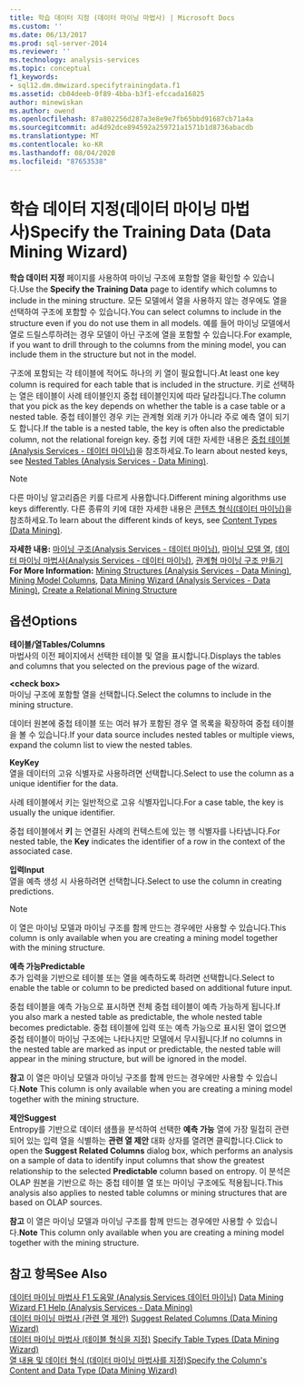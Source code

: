 ```yaml
---
title: 학습 데이터 지정 (데이터 마이닝 마법사) | Microsoft Docs
ms.custom: ''
ms.date: 06/13/2017
ms.prod: sql-server-2014
ms.reviewer: ''
ms.technology: analysis-services
ms.topic: conceptual
f1_keywords:
- sql12.dm.dmwizard.specifytrainingdata.f1
ms.assetid: cb04deeb-0f89-4bba-b3f1-efccada16825
author: minewiskan
ms.author: owend
ms.openlocfilehash: 87a802256d287a3e8e9e7fb65bbd91687cb71a4a
ms.sourcegitcommit: ad4d92dce894592a259721a1571b1d8736abacdb
ms.translationtype: MT
ms.contentlocale: ko-KR
ms.lasthandoff: 08/04/2020
ms.locfileid: "87653538"
---
```

# <a name="specify-the-training-data-data-mining-wizard"></a><span data-ttu-id="7a11a-102">학습 데이터 지정(데이터 마이닝 마법사)</span><span class="sxs-lookup"><span data-stu-id="7a11a-102">Specify the Training Data (Data Mining Wizard)</span></span>
  <span data-ttu-id="7a11a-103">**학습 데이터 지정** 페이지를 사용하여 마이닝 구조에 포함할 열을 확인할 수 있습니다.</span><span class="sxs-lookup"><span data-stu-id="7a11a-103">Use the **Specify the Training Data** page to identify which columns to include in the mining structure.</span></span> <span data-ttu-id="7a11a-104">모든 모델에서 열을 사용하지 않는 경우에도 열을 선택하여 구조에 포함할 수 있습니다.</span><span class="sxs-lookup"><span data-stu-id="7a11a-104">You can select columns to include in the structure even if you do not use them in all models.</span></span> <span data-ttu-id="7a11a-105">예를 들어 마이닝 모델에서 열로 드릴스루하려는 경우 모델이 아닌 구조에 열을 포함할 수 있습니다.</span><span class="sxs-lookup"><span data-stu-id="7a11a-105">For example, if you want to drill through to the columns from the mining model, you can include them in the structure but not in the model.</span></span>  
  
 <span data-ttu-id="7a11a-106">구조에 포함되는 각 테이블에 적어도 하나의 키 열이 필요합니다.</span><span class="sxs-lookup"><span data-stu-id="7a11a-106">At least one key column is required for each table that is included in the structure.</span></span> <span data-ttu-id="7a11a-107">키로 선택하는 열은 테이블이 사례 테이블인지 중첩 테이블인지에 따라 달라집니다.</span><span class="sxs-lookup"><span data-stu-id="7a11a-107">The column that you pick as the key depends on whether the table is a case table or a nested table.</span></span> <span data-ttu-id="7a11a-108">중첩 테이블인 경우 키는 관계형 외래 키가 아니라 주로 예측 열이 되기도 합니다.</span><span class="sxs-lookup"><span data-stu-id="7a11a-108">If the table is a nested table, the key is often also the predictable column, not the relational foreign key.</span></span> <span data-ttu-id="7a11a-109">중첩 키에 대한 자세한 내용은 [중첩 테이블&#40;Analysis Services - 데이터 마이닝&#41;](data-mining/nested-tables-analysis-services-data-mining.md)을 참조하세요.</span><span class="sxs-lookup"><span data-stu-id="7a11a-109">To learn about nested keys, see [Nested Tables &#40;Analysis Services - Data Mining&#41;](data-mining/nested-tables-analysis-services-data-mining.md).</span></span>  
  
> [!NOTE]  
>  <span data-ttu-id="7a11a-110">다른 마이닝 알고리즘은 키를 다르게 사용합니다.</span><span class="sxs-lookup"><span data-stu-id="7a11a-110">Different mining algorithms use keys differently.</span></span> <span data-ttu-id="7a11a-111">다른 종류의 키에 대한 자세한 내용은 [콘텐츠 형식&#40;데이터 마이닝&#41;](data-mining/content-types-data-mining.md)을 참조하세요.</span><span class="sxs-lookup"><span data-stu-id="7a11a-111">To learn about the different kinds of keys, see [Content Types &#40;Data Mining&#41;](data-mining/content-types-data-mining.md).</span></span>  
  
 <span data-ttu-id="7a11a-112">**자세한 내용:** [마이닝 구조&#40;Analysis Services - 데이터 마이닝&#41;](data-mining/mining-structures-analysis-services-data-mining.md), [마이닝 모델 열](data-mining/mining-model-columns.md), [데이터 마이닝 마법사&#40;Analysis Services - 데이터 마이닝&#41;](data-mining/data-mining-wizard-analysis-services-data-mining.md), [관계형 마이닝 구조 만들기](data-mining/create-a-relational-mining-structure.md)</span><span class="sxs-lookup"><span data-stu-id="7a11a-112">**For More Information:** [Mining Structures &#40;Analysis Services - Data Mining&#41;](data-mining/mining-structures-analysis-services-data-mining.md), [Mining Model Columns](data-mining/mining-model-columns.md), [Data Mining Wizard &#40;Analysis Services - Data Mining&#41;](data-mining/data-mining-wizard-analysis-services-data-mining.md), [Create a Relational Mining Structure](data-mining/create-a-relational-mining-structure.md)</span></span>  
  
## <a name="options"></a><span data-ttu-id="7a11a-113">옵션</span><span class="sxs-lookup"><span data-stu-id="7a11a-113">Options</span></span>  
 <span data-ttu-id="7a11a-114">**테이블/열**</span><span class="sxs-lookup"><span data-stu-id="7a11a-114">**Tables/Columns**</span></span>  
 <span data-ttu-id="7a11a-115">마법사의 이전 페이지에서 선택한 테이블 및 열을 표시합니다.</span><span class="sxs-lookup"><span data-stu-id="7a11a-115">Displays the tables and columns that you selected on the previous page of the wizard.</span></span>  
  
 **\<check box>**  
 <span data-ttu-id="7a11a-116">마이닝 구조에 포함할 열을 선택합니다.</span><span class="sxs-lookup"><span data-stu-id="7a11a-116">Select the columns to include in the mining structure.</span></span>  
  
 <span data-ttu-id="7a11a-117">데이터 원본에 중첩 테이블 또는 여러 뷰가 포함된 경우 열 목록을 확장하여 중첩 테이블을 볼 수 있습니다.</span><span class="sxs-lookup"><span data-stu-id="7a11a-117">If your data source includes nested tables or multiple views, expand the column list to view the nested tables.</span></span>  
  
 <span data-ttu-id="7a11a-118">**Key**</span><span class="sxs-lookup"><span data-stu-id="7a11a-118">**Key**</span></span>  
 <span data-ttu-id="7a11a-119">열을 데이터의 고유 식별자로 사용하려면 선택합니다.</span><span class="sxs-lookup"><span data-stu-id="7a11a-119">Select to use the column as a unique identifier for the data.</span></span>  
  
 <span data-ttu-id="7a11a-120">사례 테이블에서 키는 일반적으로 고유 식별자입니다.</span><span class="sxs-lookup"><span data-stu-id="7a11a-120">For a case table, the key is usually the unique identifier.</span></span>  
  
 <span data-ttu-id="7a11a-121">중첩 테이블에서 **키** 는 연결된 사례의 컨텍스트에 있는 행 식별자를 나타냅니다.</span><span class="sxs-lookup"><span data-stu-id="7a11a-121">For nested table, the **Key** indicates the identifier of a row in the context of the associated case.</span></span>  
  
 <span data-ttu-id="7a11a-122">**입력**</span><span class="sxs-lookup"><span data-stu-id="7a11a-122">**Input**</span></span>  
 <span data-ttu-id="7a11a-123">열을 예측 생성 시 사용하려면 선택합니다.</span><span class="sxs-lookup"><span data-stu-id="7a11a-123">Select to use the column in creating predictions.</span></span>  
  
> [!NOTE]  
>  <span data-ttu-id="7a11a-124">이 열은 마이닝 모델과 마이닝 구조를 함께 만드는 경우에만 사용할 수 있습니다.</span><span class="sxs-lookup"><span data-stu-id="7a11a-124">This column is only available when you are creating a mining model together with the mining structure.</span></span>  
  
 <span data-ttu-id="7a11a-125">**예측 가능**</span><span class="sxs-lookup"><span data-stu-id="7a11a-125">**Predictable**</span></span>  
 <span data-ttu-id="7a11a-126">추가 입력을 기반으로 테이블 또는 열을 예측하도록 하려면 선택합니다.</span><span class="sxs-lookup"><span data-stu-id="7a11a-126">Select to enable the table or column to be predicted based on additional future input.</span></span>  
  
 <span data-ttu-id="7a11a-127">중첩 테이블을 예측 가능으로 표시하면 전체 중첩 테이블이 예측 가능하게 됩니다.</span><span class="sxs-lookup"><span data-stu-id="7a11a-127">If you also mark a nested table as predictable, the whole nested table becomes predictable.</span></span> <span data-ttu-id="7a11a-128">중첩 테이블에 입력 또는 예측 가능으로 표시된 열이 없으면 중첩 테이블이 마이닝 구조에는 나타나지만 모델에서 무시됩니다.</span><span class="sxs-lookup"><span data-stu-id="7a11a-128">If no columns in the nested table are marked as input or predictable, the nested table will appear in the mining structure, but will be ignored in the model.</span></span>  
  
 <span data-ttu-id="7a11a-129">**참고** 이 열은 마이닝 모델과 마이닝 구조를 함께 만드는 경우에만 사용할 수 있습니다.</span><span class="sxs-lookup"><span data-stu-id="7a11a-129">**Note** This column is only available when you are creating a mining model together with the mining structure.</span></span>  
  
 <span data-ttu-id="7a11a-130">**제안**</span><span class="sxs-lookup"><span data-stu-id="7a11a-130">**Suggest**</span></span>  
 <span data-ttu-id="7a11a-131">Entropy를 기반으로 데이터 샘플을 분석하여 선택한 **예측 가능** 열에 가장 밀접히 관련되어 있는 입력 열을 식별하는 **관련 열 제안** 대화 상자를 열려면 클릭합니다.</span><span class="sxs-lookup"><span data-stu-id="7a11a-131">Click to open the **Suggest Related Columns** dialog box, which performs an analysis on a sample of data to identify input columns that show the greatest relationship to the selected **Predictable** column based on entropy.</span></span> <span data-ttu-id="7a11a-132">이 분석은 OLAP 원본을 기반으로 하는 중첩 테이블 열 또는 마이닝 구조에도 적용됩니다.</span><span class="sxs-lookup"><span data-stu-id="7a11a-132">This analysis also applies to nested table columns or mining structures that are based on OLAP sources.</span></span>  
  
 <span data-ttu-id="7a11a-133">**참고** 이 열은 마이닝 모델과 마이닝 구조를 함께 만드는 경우에만 사용할 수 있습니다.</span><span class="sxs-lookup"><span data-stu-id="7a11a-133">**Note** This column only available when you are creating a mining model together with the mining structure.</span></span>  
  
## <a name="see-also"></a><span data-ttu-id="7a11a-134">참고 항목</span><span class="sxs-lookup"><span data-stu-id="7a11a-134">See Also</span></span>  
 <span data-ttu-id="7a11a-135">[데이터 마이닝 마법사 F1 도움말 &#40;Analysis Services 데이터 마이닝&#41;](data-mining-wizard-f1-help-analysis-services-data-mining.md) </span><span class="sxs-lookup"><span data-stu-id="7a11a-135">[Data Mining Wizard F1 Help &#40;Analysis Services - Data Mining&#41;](data-mining-wizard-f1-help-analysis-services-data-mining.md) </span></span>  
 <span data-ttu-id="7a11a-136">[데이터 마이닝 마법사 &#40;관련 열 제안&#41;](suggest-related-columns-data-mining-wizard.md) </span><span class="sxs-lookup"><span data-stu-id="7a11a-136">[Suggest Related Columns &#40;Data Mining Wizard&#41;](suggest-related-columns-data-mining-wizard.md) </span></span>  
 <span data-ttu-id="7a11a-137">[데이터 마이닝 마법사 &#40;테이블 형식을 지정&#41;](specify-table-types-data-mining-wizard.md) </span><span class="sxs-lookup"><span data-stu-id="7a11a-137">[Specify Table Types &#40;Data Mining Wizard&#41;](specify-table-types-data-mining-wizard.md) </span></span>  
 [<span data-ttu-id="7a11a-138">열 내용 및 데이터 형식 &#40;데이터 마이닝 마법사를 지정&#41;</span><span class="sxs-lookup"><span data-stu-id="7a11a-138">Specify the Column's Content and Data Type &#40;Data Mining Wizard&#41;</span></span>](specify-the-column-s-content-and-data-type-data-mining-wizard.md)  
  
  
